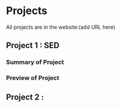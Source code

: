 # Projects
All projects are in the website:(add URL here)

## Project 1 : SED
### Summary of Project 
### Preview of Project

## Project 2  : 
